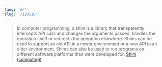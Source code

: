 ```yaml
---
lang: 'en'
slug: '/12D51C'
---
```


> In computer programming, a shim is a library that transparently intercepts API calls and changes the arguments passed, handles the operation itself or redirects the operation elsewhere. Shims can be used to support an old API in a newer environment or a new API in an older environment. Shims can also be used to run programs on different software platforms than were developed for. [Shim (computing)](<https://en.wikipedia.org/wiki/Shim_(computing)>)

<head>
  <html lang="en-US"/>
</head>
